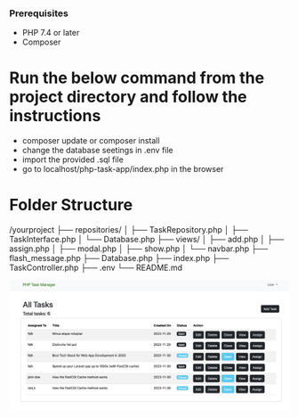### Prerequisites
- PHP 7.4 or later
- Composer

# Run the below command from the project directory and follow the instructions
- composer update or composer install 
- change the database seetings in .env file
- import the provided .sql file
- go to localhost/php-task-app/index.php in the browser

# Folder Structure

/yourproject
  ├── repositories/
  │   ├── TaskRepository.php
  │   ├── TaskInterface.php
  │   └── Database.php
  ├── views/
  │   ├── add.php
  │   ├── assign.php
  │   ├── modal.php
  │   ├── show.php
  │   └── navbar.php
  ├── flash_message.php
  ├── Database.php
  ├── index.php
  ├── TaskController.php
  ├── .env
  └── README.md


<img src="Screen Shot 2023-11-30 at 2.20.01 pm.png">